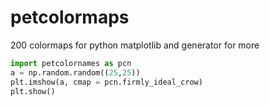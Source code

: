 # petcolormaps
200 colormaps for python matplotlib and generator for more

```python
import petcolornames as pcn
a = np.random.random((25,25))
plt.imshow(a, cmap = pcn.firmly_ideal_crow)
plt.show()
```
